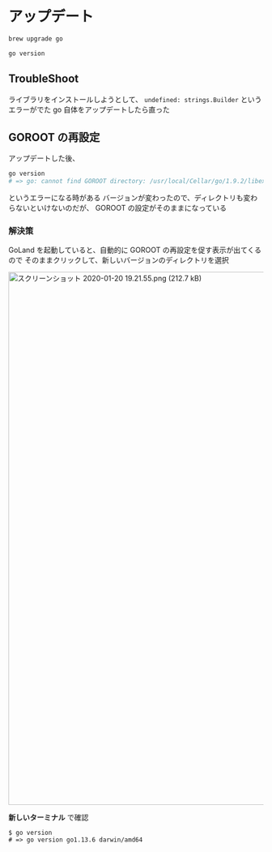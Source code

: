 # アップデート

```bash
brew upgrade go

go version
```

## TroubleShoot

ライブラリをインストールしようとして、 `undefined: strings.Builder` というエラーがでた
go 自体をアップデートしたら直った

## GOROOT の再設定

アップデートした後、

```bash
go version
# => go: cannot find GOROOT directory: /usr/local/Cellar/go/1.9.2/libexec
```

というエラーになる時がある
バージョンが変わったので、ディレクトリも変わらないといけないのだが、 GOROOT の設定がそのままになっている

### 解決策

GoLand を起動していると、自動的に GOROOT の再設定を促す表示が出てくるので
そのままクリックして、新しいバージョンのディレクトリを選択

 <img width="1052" alt="スクリーンショット 2020-01-20 19.21.55.png (212.7 kB)" src="https://img.esa.io/uploads/production/attachments/8402/2020/01/20/32642/65f3964a-a23b-4e82-8bfd-f693e0b9302e.png">

**新しいターミナル** で確認

```
$ go version
# => go version go1.13.6 darwin/amd64
```

